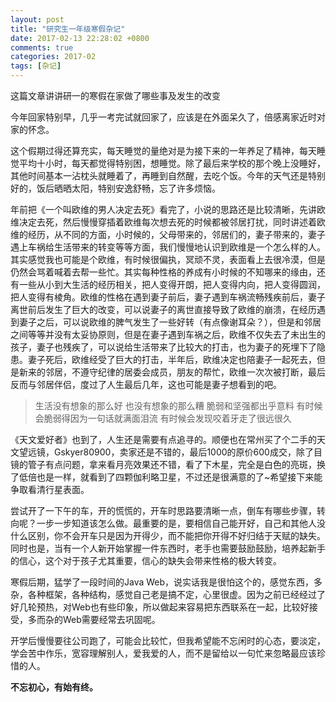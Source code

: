 ```yaml
---
layout: post
title: "研究生一年级寒假杂记"
date: 2017-02-13 22:28:02 +0800
comments: true
categories: 2017-02
tags: [杂记]
---
```

这篇文章讲讲研一的寒假在家做了哪些事及发生的改变<!--more-->

今年回家特别早，几乎一考完试就回家了，应该是在外面呆久了，倍感离家近时对家的怀念。

这个假期过得还算充实，每天睡觉的量绝对是为接下来的一年养足了精神，每天睡觉平均十小时，每天都觉得特别困，想睡觉。除了最后来学校的那个晚上没睡好，其他时间基本一沾枕头就睡着了，再睡到自然醒，去吃个饭。今年的天气还是特别好的，饭后晒晒太阳，特别安逸舒畅，忘了许多烦恼。

年前把《一个叫欧维的男人决定去死》看完了，小说的思路还是比较清晰，先讲欧维决定去死，然后慢慢穿插着欧维每次想去死的时候都被邻居打扰，同时讲述着欧维的经历，从不同的方面，小时候的，父母带来的，邻居们的，妻子带来的，妻子遇上车祸给生活带来的转变等等方面，我们慢慢地认识到欧维是一个怎么样的人。其实感觉我也可能是个欧维，有时候很偏执，冥顽不灵，表面看上去很冷漠，但是仍然会骂着喊着去帮一些忙。其实每种性格的养成有小时候的不知哪来的缘由，还有一些从小到大生活的经历相关，把人变得开朗，把人变得内向，把人变得圆润，把人变得有棱角。欧维的性格在遇到妻子前后，妻子遇到车祸流畅残疾前后，妻子离世前后发生了巨大的改变，可以说妻子的离世直接导致了欧维的崩溃，在经历遇到妻子之后，可以说欧维的脾气发生了一些好转（有点像谢耳朵？），但是和邻居之间等等并没有太妥协原则，但是在妻子遇到车祸之后，欧维不仅失去了未出生的孩子，妻子也残疾了，可以说给生活带来了比较大的打击，也为妻子的死埋下了隐患。妻子死后，欧维经受了巨大的打击，半年后，欧维决定也陪妻子一起死去，但是新来的邻居，不遵守纪律的居委会成员，朋友的帮忙，欧维一次次被打断，最后反而与邻居伴侣，度过了人生最后几年，这也可能是妻子想看到的吧。
>生活没有想象的那么好 也没有想象的那么糟
>脆弱和坚强都出乎意料
>有时候会脆弱得因为一句话就满面泪流
>有时候会发现咬着牙走了很远很久

《天文爱好者》也到了，人生还是需要有点追寻的。顺便也在常州买了个二手的天文望远镜，Gskyer80900，卖家还是不错的，最后1000的原价600成交，除了目镜的管子有点问题，拿来看月亮效果还不错，看了下木星，完全是白色的亮斑，换了低倍也是一样，就看到了四颗伽利略卫星，不过还是很满意的了~希望接下来能争取看清行星表面。

尝试开了一下午的车，开的慌慌的，开车时思路要清晰一点，倒车有哪些步骤，转向呢？一步一步知道该怎么做。最重要的是，要相信自己能开好，自己和其他人没什么区别，你不会开车只是因为开得少，而不能把你开得不好归结于天赋的缺失。同时也是，当有一个人新开始掌握一件东西时，老手也需要鼓励鼓励，培养起新手的信心，这个对于孩子尤其重要，信心的缺失会带来性格的极大转变。

寒假后期，猛学了一段时间的Java Web，说实话我是很怕这个的，感觉东西，多杂，各种框架，各种结构，感觉自己老是搞不定，心里很虚。因为之前已经经过了好几轮预热，对Web也有些印象，所以做起来容易把东西联系在一起，比较好接受，多而杂的Web需要经常去巩固呢。

开学后慢慢要往公司跑了，可能会比较忙，但我希望能不忘闲时的心态，要淡定，学会苦中作乐，宽容理解别人，爱我爱的人，而不是留给以一句忙来忽略最应该珍惜的人。

 **不忘初心，有始有终。**